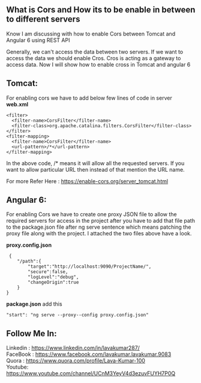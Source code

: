 ## What is Cors and How its to be enable in between to different servers
Know I am discussing with how to enable Cors between Tomcat and Angular 6 using REST API

Generally, we can't access the data between two servers. If we want to access 
the data we should enable Cros.
Cros is acting as a gateway to access data.
Now I will show how to enable cross in Tomcat and angular 6

## Tomcat:
For enabling cors we have to add below few lines of code in server **web.xml**
```
<filter>
  <filter-name>CorsFilter</filter-name>
  <filter-class>org.apache.catalina.filters.CorsFilter</filter-class>
</filter>
<filter-mapping>
  <filter-name>CorsFilter</filter-name>
  <url-pattern>/*</url-pattern>
</filter-mapping>
```
In the above code, /* means it will allow all the requested servers.
If you want to allow particular URL then instead of that mention the URL name.

For more Refer Here : https://enable-cors.org/server_tomcat.html

## Angular 6:
For enabling Cors we have to create one proxy JSON file to allow the required servers for access in the project after you have to add that file path to the package.json file after ng serve sentence which means patching the proxy file along with the project. I attached the two files above have a look.

**proxy.config.json**
```
 {
    "/path":{
        "target":"http://localhost:9090/ProjectName/",
        "secure":false,
        "logLevel":"debug",
        "changeOrigin":true
    }
}
```
**package.json** add this 
```
"start": "ng serve --proxy--config proxy.config.json"  
```
## Follow Me In:
Linkedin : https://www.linkedin.com/in/lavakumar287/ <br/>
FaceBook : https://www.facebook.com/lavakumar.lavakumar.9083 <br/>
Quora : https://www.quora.com/profile/Lava-Kumar-100 <br/>
Youtube: https://www.youtube.com/channel/UCnM3YeyV4d3ezuvFUYH7P0Q <br/> 
